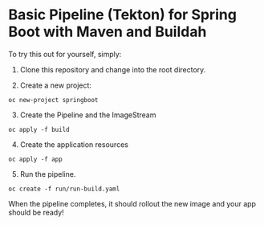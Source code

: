 # Basic Pipeline (Tekton) for Spring Boot with Maven and Buildah

To try this out for yourself, simply:

1. Clone this repository and change into the root directory.

2. Create a new project:

```
oc new-project springboot
```

3. Create the Pipeline and the ImageStream

```
oc apply -f build
```

4. Create the application resources

```
oc apply -f app
```

5. Run the pipeline.

```
oc create -f run/run-build.yaml
```


When the pipeline completes, it should rollout the new image and your app should be ready!